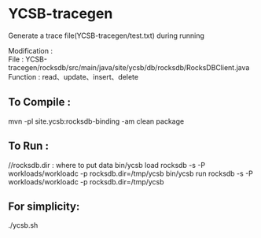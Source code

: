 # YCSB-tracegen
Generate a trace file(YCSB-tracegen/test.txt) during running

Modification :
<br>File : YCSB-tracegen/rocksdb/src/main/java/site/ycsb/db/rocksdb/RocksDBClient.java</br>
Function : read、update、insert、delete

## To Compile :
mvn -pl site.ycsb:rocksdb-binding -am clean package

## To Run :
//rocksdb.dir : where to put data
bin/ycsb load rocksdb -s -P workloads/workloadc -p rocksdb.dir=/tmp/ycsb
bin/ycsb run rocksdb -s -P workloads/workloadc -p rocksdb.dir=/tmp/ycsb

## For simplicity:
./ycsb.sh
